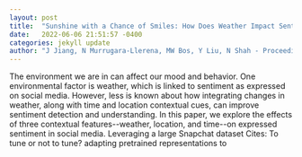 ```yaml
---
layout: post
title:  "Sunshine with a Chance of Smiles: How Does Weather Impact Sentiment on Social Media?"
date:   2022-06-06 21:51:57 -0400
categories: jekyll update
author: "J Jiang, N Murrugara-Llerena, MW Bos, Y Liu, N Shah - Proceedings of the , 2022"
---
```

The environment we are in can affect our mood and behavior. One environmental factor is weather, which is linked to sentiment as expressed on social media. However, less is known about how integrating changes in weather, along with time and location contextual cues, can improve sentiment detection and understanding. In this paper, we explore the effects of three contextual features--weather, location, and time--on expressed sentiment in social media. Leveraging a large Snapchat dataset 
Cites: To tune or not to tune? adapting pretrained representations to